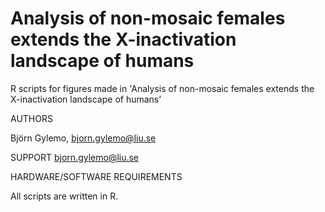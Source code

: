 # Analysis of non-mosaic females extends the X-inactivation landscape of humans

R scripts for figures made in 'Analysis of non-mosaic females extends the X-inactivation landscape of humans'

AUTHORS

Björn Gylemo, bjorn.gylemo@liu.se

SUPPORT bjorn.gylemo@liu.se

HARDWARE/SOFTWARE REQUIREMENTS

All scripts are written in R.
